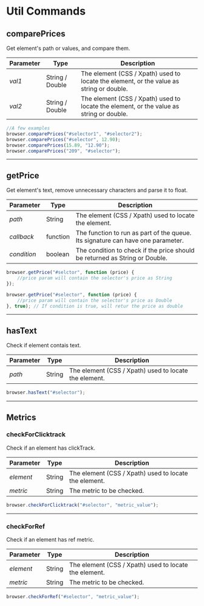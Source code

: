 # Util Commands

## comparePrices
Get element's path or values, and compare them.

Parameter | Type | Description
--- | --- | ---
*val1* | String / Double | The element (CSS / Xpath) used to locate the element, or the value as string or double.
*val2* | String / Double | The element (CSS / Xpath) used to locate the element, or the value as string or double.

```javascript
//A few examples
browser.comparePrices("#selector1", "#selector2");
browser.comparePrices("#selector", 12.90);
browser.comparePrices(15.89, "12.90");
browser.comparePrices("209", "#selector");
```

---

## getPrice
Get element's text, remove unnecessary characters and parse it to float.

Parameter | Type | Description
--- | --- | ---
*path* | String | The element (CSS / Xpath) used to locate the element.
*callback* | function | The function to run as part of the queue. Its signature can have one parameter.
*condition* | boolean | The condition to check if the price should be returned as String or Double.

```javascript
browser.getPrice("#selctor", function (price) {
    //price param will contain the selector's price as String
});

browser.getPrice("#selector", function (price) {
    //price param will contain the selector's price as Double
}, true); // If condition is true, will retur the price as double
```

---

## hasText
Check if element contais text.

Parameter | Type | Description
--- | --- | ---
*path* | String | The element (CSS / Xpath) used to locate the element.

```javascript
browser.hasText("#selector");
```

---

## Metrics
### checkForClicktrack
Check if an element has clickTrack.

Parameter | Type | Description
--- | --- | ---
*element* | String | The element (CSS / Xpath) used to locate the element.
*metric* | String | The metric to be checked.

```javascript
browser.checkForClicktrack("#selector", "metric_value");
```

---

### checkForRef
Check if an element has ref metric.

Parameter | Type | Description
--- | --- | ---
*element* | String | The element (CSS / Xpath) used to locate the element.
*metric* | String | The metric to be checked.

```javascript
browser.checkForRef("#selector", "metric_value");
```